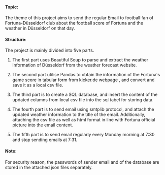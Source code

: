 ####  Topic: 
The theme of this project aims to send the regular Email to football fan of Fortuna-Düsseldorf club about the football score of Fortuna and the weather in Düsseldorf on that day.

####  Structure: 
The project is mainly divided into five parts.

1. The first part uses Beautiful Soup to parse and extract the weather information of Düsseldorf from the weather forecast website.

2. The second part utilise Pandas to obtain the information of the Fortuna's game score in tabular form from kicker.de webpage , and convert and save it as a local csv file.

3. The third part is to create a SQL database, and insert the content of the updated columns from local csv file into the sql tabel for storing data.

4. The fourth part is to send email using smtplib protocol, and attach the updated weather information to the title of the email. Additionally, attaching the csv file as well as html format in line with Fortuna official picture into the email content.

5. The fifth part is to send email regularly every Monday morning at 7:30 and stop sending emails at 7:31.

####   Note: 
For security reason, the passwords of sender email and of the database are stored in the attached json files separately.

